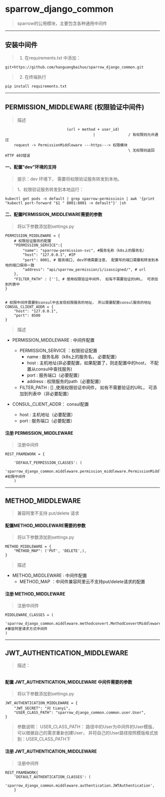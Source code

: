 # sparrow_django_common
>sparrow的公用模块，主要包含各种通用中间件

* * *

## 安装中间件
> 1. 在requirements.txt 中添加：
```
git+https://github.com/hanguangbaihuo/sparrow_django_common.git
```
> 2. 在终端执行
```
pip install requirements.txt
```

* * *

## PERMISSION_MIDDLEWARE (权限验证中间件)
> 描述
```
                            (url + method + user_id)
                                        |               / 有权限则允许通过
    request -> PermissionMiddleware ---https---> 权限模块
                                                        \ 无权限则返回HTTP 403错误
```

#### 一、配置"dev"环境的支持
> 提示：dev 环境下， 需要将权限验证服务转发到本地。

> 1、权限验证服务转发到本地运行：

```
kubectl get pods -n default | grep sparrow-permissioin | awk '{print "kubectl port-forward "$1 " 8001:8001 -n default"}' |sh
```


#### 二、配置PERMISSION_MIDDLEWARE需要的参数
> 将以下参数添加到settings.py 

```
PERMISSION_MIDDLEWARE = {
    # 权限验证服务的配置
    "PERMISSION_SERVICE":{
        "name": "sparrow-permission-svc", #服务名称（k8s上的服务名）
        "host": "127.0.0.1", #IP
        "port": 8001, # 服务端口, dev环境需要注意， 配置写的端口需要和转发到本地的端口保持一致
        "address": "api/sparrow_permission/i/isassigned/", # url
    },
    "FILTER_PATH" : [''], # 使用权限验证中间件， 如有不需要验证的URL， 可添加到列表中
}


# 权限中间件需要到consul中去发现权限服务的地址， 所以需要配置consul服务的地址
CONSUL_CLIENT_ADDR = {
    "host": "127.0.0.1",
    "port": 8500
}
```

> 描述
 - PERMISSION_MIDDLEWARE : 中间件配置
   -  PERMISSION_SERVICE ：权限验证配置
        - name : 服务名称（k8s上的服务名， 必要配置）
        - host : 主机地址(非必要配置，如果配置了，则走配置中的host， 不配置从consul中查找服务)
        - port : 服务端口（必要配置）
        - address : 权限服务的path（必要配置）
   -  FILTER_PATH : [] ,使用权限验证中间件， 如有不需要验证的URL， 可添加到列表中（非必要配置）
   
   
-  CONSUL_CLIENT_ADDR： consul配置
   - host : 主机地址（必要配置）
   - port : 服务端口（必要配置）
   
#### 注册 PERMISSION_MIDDLEWARE 
> 注册中间件
```
REST_FRAMEWORK = {

    'DEFAULT_PERMISSION_CLASSES': (
        'sparrow_django_common.middleware.permission_middleware.PermissionMiddleware',    #权限中间件
    )
```

* * *
   
## METHOD_MIDDLEWARE
> 兼容阿里不支持 put/delete 请求
#### 配置METHOD_MIDDLEWARE需要的参数
> 将以下参数添加到settings.py
```
METHOD_MIDDLEWARE = {
    "METHOD_MAP": ('PUT', 'DELETE',), 
}
```
> 描述
 - METHOD_MIDDLEWARE : 中间件配置
   -  METHOD_MAP ：中间件兼容阿里云不支持put/delete请求的配置


#### 注册 METHOD_MIDDLEWARE
> 注册中间件
```
MIDDLEWARE_CLASSES = (
    'sparrow_django_common.middleware.methodconvert.MethodConvertMiddleware',      #兼容阿里请求方式中间件
)
```



* * *

## JWT_AUTHENTICATION_MIDDLEWARE
> 描述：
```buildoutcfg

```

#### 配置 JWT_AUTHENTICATION_MIDDLEWARE 中间件需要的参数
> 将以下参数添加到settings.py
```
JWT_AUTHENTICATION_MIDDLEWARE = {
    "JWT_SECRET": "问 tianyi",
    "USER_CLASS_PATH": "sparrow_django_common.common.user.User", 
}
``` 
> 参数说明： USER_CLASS_PATH： 路径中的User为中间件的User模版， 可以根据自己的需求重新创建User， 并将自己的User路径按照模版格式放到：USER_CLASS_PATH下 

#### 注册 JWT_AUTHENTICATION_MIDDLEWARE

> 注册中间件
```
REST_FRAMEWORK{
    'DEFAULT_AUTHENTICATION_CLASSES': (
        'sparrow_django_common.middleware.authentication.JWTAuthentication',      
    }
```















